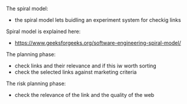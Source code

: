 The spiral model:
- the spiral model lets buidling an experiment system for checkig links

Spiral model is explained here:
- https://www.geeksforgeeks.org/software-engineering-spiral-model/

The planning phase:
- check links and their relevance and if this iw worth sorting
- check the selected links against marketing criteria

The risk planning phase:
- check the relevance of the link and the quality of the web
